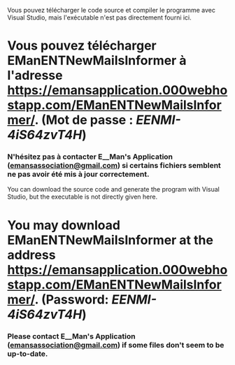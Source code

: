 Vous pouvez télécharger le code source et compiler le programme avec Visual Studio, mais l'exécutable n'est pas directement fourni ici.
# Vous pouvez télécharger EManENTNewMailsInformer à l'adresse https://emansapplication.000webhostapp.com/EManENTNewMailsInformer/. (Mot de passe : *EENMI-4iS64zvT4H*)
### N'hésitez pas à contacter E__Man's Application (emansassociation@gmail.com) si certains fichiers semblent ne pas avoir été mis à jour correctement.

You can download the source code and generate the program with Visual Studio, but the executable is not directly given here.
# You may download EManENTNewMailsInformer at the address https://emansapplication.000webhostapp.com/EManENTNewMailsInformer/. (Password: *EENMI-4iS64zvT4H*)
### Please contact E__Man's Application (emansassociation@gmail.com) if some files don't seem to be up-to-date.

